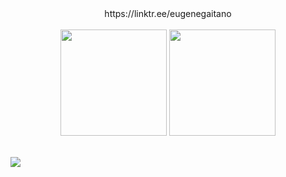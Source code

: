<div align="center">
  https://linktr.ee/eugenegaitano
</div>

<br/>

<div align="center">
  <img src="https://github-readme-stats.vercel.app/api?username=dev-gaitano&theme=dark&hide_border=true&include_all_commits=false&count_private=false" height="170"/>
  <img src="https://github-readme-stats.vercel.app/api/top-langs/?username=dev-gaitano&theme=dark&hide_border=true&include_all_commits=false&count_private=false&layout=compact" height="170"/>
</div>

<br/>

[![](https://visitcount.itsvg.in/api?id=dev-gaitano&icon=0&color=0)](https://visitcount.itsvg.in)

<!-- Proudly created with GPRM ( https://gprm.itsvg.in ) -->
